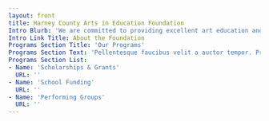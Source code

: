 ```yaml
---
layout: front
title: Harney County Arts in Education Foundation
Intro Blurb: 'We are committed to providing excellent art education and art experiences in Harney County.'
Intro Link Title: About the Foundation
Programs Section Title: 'Our Programs'
Programs Section Text: 'Pellentesque faucibus velit a auctor tempor. Proin tristique lorem et est feugiat, non tempus justo sodales. Curabitur dapibus, mauris sed dapibus placerat, felis est consequat elit, id dictum turpis nibh eget enim. Vestibulum ut quam turpis. Proin convallis neque eget felis vehicula, ac faucibus augue aliquam. Vivamus vitae enim rutrum ipsum ultrices convallis. '
Programs Section List:
- Name: 'Scholarships & Grants'
  URL: ''
- Name: 'School Funding'
  URL: ''
- Name: 'Performing Groups'
  URL: ''
---
```

